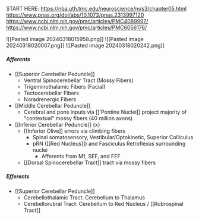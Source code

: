 START HERE: https://nba.uth.tmc.edu/neuroscience/m/s3/chapter05.html 
https://www.pnas.org/doi/abs/10.1073/pnas.2313997120
https://www.ncbi.nlm.nih.gov/pmc/articles/PMC4089997/ 
https://www.ncbi.nlm.nih.gov/pmc/articles/PMC6056176/

![[Pasted image 20240318015958.png]]
![[Pasted image 20240318020007.png]]
![[Pasted image 20240318020242.png]]
##### Afferents
- [[Superior Cerebellar Peduncle]]
	- Ventral Spinocerebellar Tract (Mossy Fibers)
	- Trigeminothalamic Fibers (Facial)
	- Tectocerebellar Fibers
	- Noradrenergic Fibers
- [[Middle Cerebellar Peduncle]]
	- Cerebral and pons inputs via [['Pontine Nuclei]] project majority of "contextual" mossy fibers (40 million axons)
- [[Inferior Cerebellar Peduncle]] {x}
	- [[Inferior Olive]] errors via climbing fibers
		- Spinal somatosensory, Vestibular/Optokinetic, Superior Colliculus
		- pRN ([[Red Nucleus]]) and Fasciculus Retroflexus surrounding nuclei
			- Afferents from M1, SEF, and FEF
	- [[Dorsal Spinocerebellar Tract]] tract via mossy fibers

##### Efferents
- [[Superior Cerebellar Peduncle]]
	- Cerebellothalamic Tract: Cerebellum to Thalamus
	- Cerebellorubral Tract: Cerebellum to Red Nucleus / [[Rubrospinal Tract]]